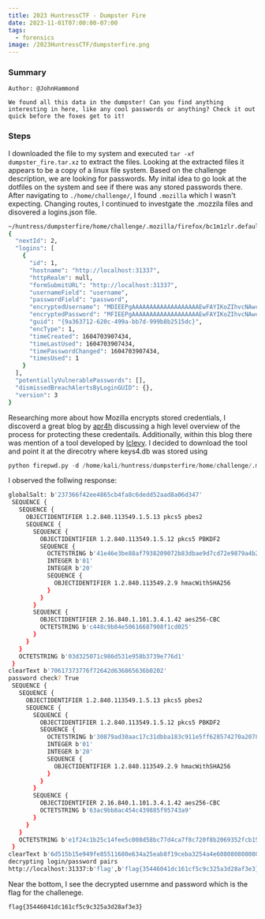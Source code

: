 ```yaml
---
title: 2023 HuntressCTF - Dumpster Fire
date: 2023-11-01T07:00:00-07:00
tags:
  - forensics
image: /2023HuntressCTF/dumpsterfire.png
---
```


### Summary
```
Author: @JohnHammond

We found all this data in the dumpster! Can you find anything interesting in here, like any cool passwords or anything? Check it out quick before the foxes get to it!
```

### Steps

I downloaded the file to my system and executed ```tar -xf dumpster_fire.tar.xz``` to extract the files.  Looking at the extracted files it appears to be a copy of a linux file system.  Based on the challenge description, we are looking for passwords.  My inital idea to go look at the dotfiles on the system and see if there was any stored passwords there.  After navigating to ```./home/challenge/```, I found ```.mozilla``` which I wasn't expecting.  Changing routes, I continued to investgate the .mozzila files and disovered a logins.json file. 

```bash
~/huntress/dumpsterfire/home/challenge/.mozilla/firefox/bc1m1zlr.default-release » jq . logins.json                                                                                                                                                                                                               kali@kali
{
  "nextId": 2,
  "logins": [
    {
      "id": 1,
      "hostname": "http://localhost:31337",
      "httpRealm": null,
      "formSubmitURL": "http://localhost:31337",
      "usernameField": "username",
      "passwordField": "password",
      "encryptedUsername": "MDIEEPgAAAAAAAAAAAAAAAAAAAEwFAYIKoZIhvcNAwcECPs50spbp6eyBAi0aCUHIntLPA==",
      "encryptedPassword": "MFIEEPgAAAAAAAAAAAAAAAAAAAEwFAYIKoZIhvcNAwcECEcjS+e6bXjFBCgCQ0p/1wCqPUmdgXdZWlohMXan4C3jD0bQgzsweyVEpAjJa+P9eOU4",
      "guid": "{9a363712-620c-499a-bb7d-999b8b2515dc}",
      "encType": 1,
      "timeCreated": 1604703907434,
      "timeLastUsed": 1604703907434,
      "timePasswordChanged": 1604703907434,
      "timesUsed": 1
    }
  ],
  "potentiallyVulnerablePasswords": [],
  "dismissedBreachAlertsByLoginGUID": {},
  "version": 3
}                                                                                           
```

Researching more about how Mozilla encrypts stored credentials, I discoverd a great blog by [apr4h](https://apr4h.github.io/2019-12-20-Harvesting-Browser-Credentials/) discussing a high level overview of the process for protecting these credentails.  Additionally, within this blog there was mention of a tool developed by [lclevy](https://github.com/lclevy/firepwd).  I decided to download the tool and point it at the direcotry where keys4.db was stored using
```python
python firepwd.py -d /home/kali/huntress/dumpsterfire/home/challenge/.mozilla/firefox/bc1m1zlr.default-release/ 
```

I observed the follwing response:

```bash
globalSalt: b'237366f42ee4865cb4fa8c6dedd52aad8a06d347'
 SEQUENCE {
   SEQUENCE {
     OBJECTIDENTIFIER 1.2.840.113549.1.5.13 pkcs5 pbes2
     SEQUENCE {
       SEQUENCE {
         OBJECTIDENTIFIER 1.2.840.113549.1.5.12 pkcs5 PBKDF2
         SEQUENCE {
           OCTETSTRING b'41e46e3be88af7938209072b83dbae9d7cd72e9879a4b24f2af9106ecad57e42'
           INTEGER b'01'
           INTEGER b'20'
           SEQUENCE {
             OBJECTIDENTIFIER 1.2.840.113549.2.9 hmacWithSHA256
           }
         }
       }
       SEQUENCE {
         OBJECTIDENTIFIER 2.16.840.1.101.3.4.1.42 aes256-CBC
         OCTETSTRING b'c448c9b84e50616687908f1cd025'
       }
     }
   }
   OCTETSTRING b'03d325071c986d531e958b3739e776d1'
 }
clearText b'70617373776f72642d636865636b0202'
password check? True
 SEQUENCE {
   SEQUENCE {
     OBJECTIDENTIFIER 1.2.840.113549.1.5.13 pkcs5 pbes2
     SEQUENCE {
       SEQUENCE {
         OBJECTIDENTIFIER 1.2.840.113549.1.5.12 pkcs5 PBKDF2
         SEQUENCE {
           OCTETSTRING b'30879ad30aac17c31dbba183c911e5ff628574270a207892f5ae1d118a38d0b6'
           INTEGER b'01'
           INTEGER b'20'
           SEQUENCE {
             OBJECTIDENTIFIER 1.2.840.113549.2.9 hmacWithSHA256
           }
         }
       }
       SEQUENCE {
         OBJECTIDENTIFIER 2.16.840.1.101.3.4.1.42 aes256-CBC
         OCTETSTRING b'63ac9bb8ac454c439885f95743a9'
       }
     }
   }
   OCTETSTRING b'e1f24c1b25c14fee5c008d58bc77d4ca7f8c720f8b2069352fcb153d1da1f9ee'
 }
clearText b'6d515b15e949fe85511680e634a25eab8f19ceba3254a4e60808080808080808'
decrypting login/password pairs
http://localhost:31337:b'flag',b'flag{35446041dc161cf5c9c325a3d28af3e3}'
```

Near the bottom, I see the decrypted usernme and password which is the flag for the challenege.

```flag{35446041dc161cf5c9c325a3d28af3e3}```


